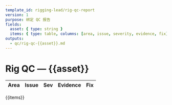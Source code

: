 ```yaml
---
template_id: rigging-lead/rig-qc-report
version: 1
purpose: 绑定 QC 报告
fields:
  asset: { type: string }
  items: { type: table, columns: [area, issue, severity, evidence, fix] }
outputs:
  - qc/rig-qc-{{asset}}.md
---
```


# Rig QC — {{asset}}

| Area | Issue | Sev | Evidence | Fix |
| ---- | ----- | --- | -------- | --- |

{{items}}
